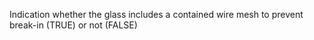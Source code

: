 ﻿Indication whether the glass includes a contained wire mesh to prevent break-in (TRUE) or not (FALSE)